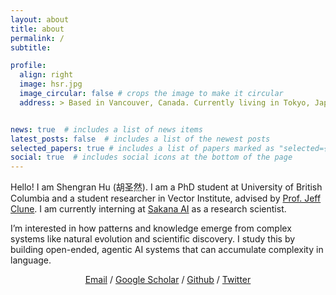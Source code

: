 ```yaml
---
layout: about
title: about
permalink: /
subtitle:

profile:
  align: right
  image: hsr.jpg
  image_circular: false # crops the image to make it circular
  address: > Based in Vancouver, Canada. Currently living in Tokyo, Japan.


news: true  # includes a list of news items
latest_posts: false  # includes a list of the newest posts
selected_papers: true # includes a list of papers marked as "selected={true}"
social: true  # includes social icons at the bottom of the page
---
```


Hello! I am Shengran Hu (胡圣然). I am a PhD student at University of British Columbia and a student researcher in Vector Institute, advised by <a href="http://jeffclune.com/">Prof. Jeff Clune</a>. I am currently interning at <a href="https://sakana.ai/">Sakana AI</a> as a research scientist. 

I’m interested in how patterns and knowledge emerge from complex systems like natural evolution and scientific discovery. I study this by building open-ended, agentic AI systems that can accumulate complexity in language.

<p style="text-align:center">
                <a href="mailto:hu.shengran@outlook.com">Email</a> / 
                <a href="https://scholar.google.com/citations?user=xt4UjA4AAAAJ">Google Scholar</a> / 
                <a href="https://github.com/ShengranHu">Github</a> /
                <a href="https://twitter.com/shengranhu">Twitter</a>
              </p>
